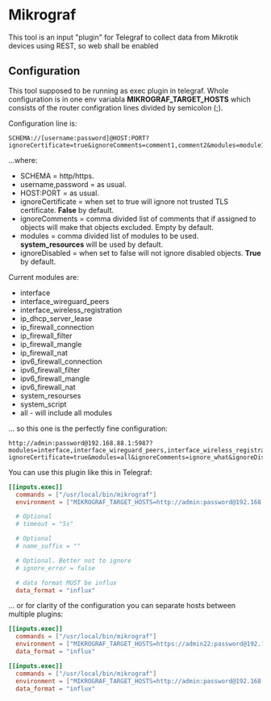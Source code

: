 # Mikrograf

This tool is an input "plugin" for Telegraf to collect data from Mikrotik devices using REST, so web shall be enabled

## Configuration

This tool supposed to be running as exec plugin in telegraf. Whole configuration is in one env variabla **MIKROGRAF_TARGET_HOSTS**
which consists of the router configration lines divided by semicolon (;).

Configuration line is:
```
SCHEMA://[username:password]@HOST:PORT?ignoreCertificate=true&ignoreComments=comment1,comment2&modules=module1,module2&ignoreDisabled=false
```
...where:
* SCHEMA = http/https.
* username,password = as usual.
* HOST:PORT = as usual.
* ignoreCertificate = when set to true will ignore not trusted TLS certificate. **False** by default.
* ignoreComments = comma divided list of comments that if assigned to objects will make that objects excluded. Empty by default.
* modules = comma divided list of modules to be used. **system_resources** will be used by default.
* ignoreDisabled = when set to false will not ignore disabled objects. **True** by default.

Current modules are:
* interface
* interface_wireguard_peers
* interface_wireless_registration
* ip_dhcp_server_lease
* ip_firewall_connection
* ip_firewall_filter
* ip_firewall_mangle
* ip_firewall_nat
* ipv6_firewall_connection
* ipv6_firewall_filter
* ipv6_firewall_mangle
* ipv6_firewall_nat
* system_resourses
* system_script
* all - will include all modules

... so this one is the perfectly fine configuration:
```
http://admin:password@192.168.88.1:5987?modules=interface,interface_wireguard_peers,interface_wireless_registration,ip_dhcp_server_lease,ipv6_firewall_filter,ipv6_firewall_nat,ipv6_firewall_mangle,system_script,system_resourses&ignoreComments=ignore_this,ignore_that;https://admin22:password@192.168.99.1?ignoreCertificate=true&modules=all&ignoreComments=ignore_what&ignoreDisabled=false
```

You can use this plugin like this in Telegraf:
```toml
[[inputs.exec]]
  commands = ["/usr/local/bin/mikrograf"]
  environment = ["MIKROGRAF_TARGET_HOSTS=http://admin:password@192.168.88.1:5987?modules=interface,interface_wireguard_peers,interface_wireless_registration,ip_dhcp_server_lease,ipv6_firewall_filter,ipv6_firewall_nat,ipv6_firewall_mangle,system_script,system_resourses&ignoreComments=ignore_this,ignore_that;https://admin22:password@192.168.99.1?ignoreCertificate=true&modules=all&ignoreComments=ignore_what"]

  # Optional
  # timeout = "5s"

  # Optional
  # name_suffix = ""

  # Optional. Better not to ignore
  # ignore_error = false

  # data format MUST be influx
  data_format = "influx"
```

... or for clarity of the configuration you can separate hosts between multiple plugins:
```toml
[[inputs.exec]]
  commands = ["/usr/local/bin/mikrograf"]
  environment = ["MIKROGRAF_TARGET_HOSTS=https://admin22:password@192.168.99.1?ignoreCertificate=true&modules=all&ignoreComments=very_secret_shit"]
  data_format = "influx"

[[inputs.exec]]
  commands = ["/usr/local/bin/mikrograf"]
  environment = ["MIKROGRAF_TARGET_HOSTS=http://admin:password@192.168.88.1:5987?modules=interface,interface_wireguard_peers,interface_wireless_registration,ip_dhcp_server_lease,ipv6_firewall_filter,ipv6_firewall_nat,ipv6_firewall_mangle,system_script,system_resourses&ignoreComments=ignore_this,ignore_that&ignoreDisabled=false"]
  data_format = "influx"
```
